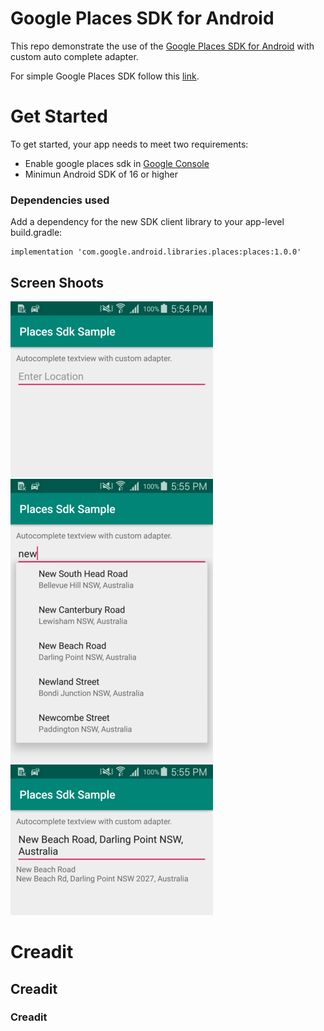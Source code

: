 # Google Places SDK for Android

This repo demonstrate the use of the [Google Places SDK for Android][google] with custom auto complete adapter.

For simple Google Places SDK follow this [link][simple-google].

# Get Started
To get started, your app needs to meet two requirements:
- Enable google places sdk in [Google Console][console-google]
- Minimun Android SDK of 16 or higher

### Dependencies used
Add a dependency for the new SDK client library to your app-level build.gradle:

    implementation 'com.google.android.libraries.places:places:1.0.0'

## Screen Shoots
<img src="./images/1.png" width=“400”/>
<img src="./images/2.png" width=“400”/>
<img src="./images/3.png" width=“400”/>

# Creadit 
## Creadit 
### Creadit 



[google]: <https://developers.google.com/places/android-sdk/intro>
[simple-google]: <https://github.com/googlemaps/android-places-demos>
[console-google]: <https://console.cloud.google.com>
